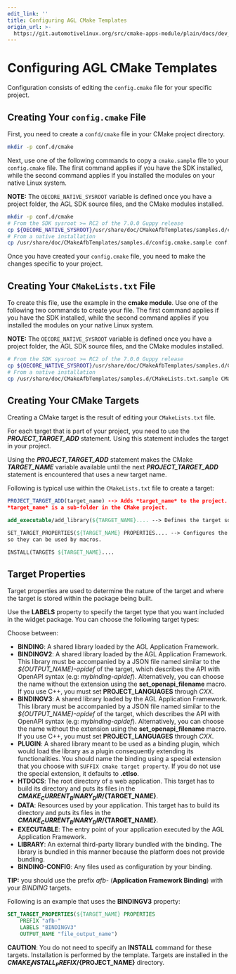 ```yaml
---
edit_link: ''
title: Configuring AGL CMake Templates
origin_url: >-
  https://git.automotivelinux.org/src/cmake-apps-module/plain/docs/dev_guide/configuring-cmake.md?h=master
---
```


<!-- WARNING: This file is generated by fetch_docs.js using /home/boron/Documents/AGL/docs-webtemplate/site/_data/tocs/devguides/master/cmake-apps-module-guides-devguides-book.yml -->

# Configuring AGL CMake Templates

Configuration consists of editing the `config.cmake` file for your
specific project.

## Creating Your `config.cmake` File

First, you need to create a `confd/cmake` file in your CMake project
directory.

```bash
mkdir -p conf.d/cmake
```

Next, use one of the following commands to copy a `cmake.sample` file to
your `config.cmake` file.
The first command applies if you have the SDK installed, while the
second command applies if you installed the modules on your native Linux system.

**NOTE:** The `OECORE_NATIVE_SYSROOT` variable is defined once you have
a project folder, the AGL SDK source files, and the CMake modules installed.

```bash
mkdir -p conf.d/cmake
# From the SDK sysroot >= RC2 of the 7.0.0 Guppy release
cp ${OECORE_NATIVE_SYSROOT}/usr/share/doc/CMakeAfbTemplates/samples.d/config.cmake.sample conf.d/cmake/config.cmake
# From a native installation
cp /usr/share/doc/CMakeAfbTemplates/samples.d/config.cmake.sample conf.d/cmake/config.cmake
```

Once you have created your `config.cmake` file, you need to make the changes
specific to your project.

## Creating Your `CMakeLists.txt` File

To create this file, use the example in the **cmake module**.
Use one of the following two commands to create your file.
The first command applies if you have the SDK installed, while the
second command applies if you installed the modules on your native Linux system.

**NOTE:** The `OECORE_NATIVE_SYSROOT` variable is defined once you have
a project folder, the AGL SDK source files, and the CMake modules installed.

```bash
# From the SDK sysroot >= RC2 of the 7.0.0 Guppy release
cp ${OECORE_NATIVE_SYSROOT}/usr/share/doc/CMakeAfbTemplates/samples.d/CMakeLists.txt.sample CMakeLists.txt
# From a native installation
cp /usr/share/doc/CMakeAfbTemplates/samples.d/CMakeLists.txt.sample CMakeLists.txt
```

## Creating Your CMake Targets

Creating a CMake target is the result of editing your `CMakeLists.txt` file.

For each target that is part of your project, you need to use the
***PROJECT_TARGET_ADD*** statement.
Using this statement includes the target in your project.

Using the ***PROJECT_TARGET_ADD*** statement makes the CMake ***TARGET_NAME***
variable available until the next ***PROJECT_TARGET_ADD*** statement is
encountered that uses a new target name.

Following is typical use within the `CMakeLists.txt` file to create a target:

```cmake
PROJECT_TARGET_ADD(target_name) --> Adds *target_name* to the project.
*target_name* is a sub-folder in the CMake project.

add_executable/add_library(${TARGET_NAME}.... --> Defines the target sources.

SET_TARGET_PROPERTIES(${TARGET_NAME} PROPERTIES.... --> Configures the target properties
so they can be used by macros.

INSTALL(TARGETS ${TARGET_NAME}....
```

## Target Properties

Target properties are used to determine the nature of the
target and where the target is stored within the package being built.

Use the **LABELS** property to specify the target type that you want
included in the widget package.
You can choose the following target types:

Choose between:

- **BINDING**: A shared library loaded by the AGL Application Framework.
- **BINDINGV2**: A shared library loaded by the AGL Application Framework.
  This library must be accompanied by a JSON file named similar to the
  *${OUTPUT_NAME}-apidef* of the target, which describes the API with OpenAPI
  syntax (e.g: *mybinding-apidef*).
  Alternatively, you can choose the name without the extension using the
  **set_openapi_filename** macro.
  If you use C++, you must set **PROJECT_LANGUAGES** through *CXX*.
- **BINDINGV3**: A shared library loaded by the AGL Application Framework.
  This library must be accompanied by a JSON file named similar to the
  *${OUTPUT_NAME}-apidef* of the target, which describes the API with OpenAPI
  syntax (e.g: *mybinding-apidef*).
  Alternatively, you can choose the name without the extension using the
  **set_openapi_filename** macro.
  If you use C++, you must set **PROJECT_LANGUAGES** through *CXX*.
- **PLUGIN**: A shared library meant to be used as a binding plugin, which
  would load the library as a plugin consequently extending its
  functionalities.
  You should name the binding using a special extension that you choose
  with `SUFFIX cmake target property`.
  If you do not use the special extension, it defaults to **.ctlso**.
- **HTDOCS**: The root directory of a web application.
  This target has to build its directory and puts its files in the
  **${CMAKE_CURRENT_BINARY_DIR}/${TARGET_NAME}**.
- **DATA**: Resources used by your application.
  This target has to build its directory and puts its files in the
  **${CMAKE_CURRENT_BINARY_DIR}/${TARGET_NAME}**.
- **EXECUTABLE**: The entry point of your application executed by the AGL
  Application Framework.
- **LIBRARY**: An external third-party library bundled with the binding.
  The library is bundled in this manner because the platform does not
  provide bundling.
- **BINDING-CONFIG**: Any files used as configuration by your binding.

**TIP:** you should use the prefix _afb-_ (**Application Framework Binding**)
with your *BINDING* targets.

Following is an example that uses the **BINDINGV3** property:

```cmake
SET_TARGET_PROPERTIES(${TARGET_NAME} PROPERTIES
	PREFIX "afb-"
	LABELS "BINDINGV3"
	OUTPUT_NAME "file_output_name")
```

**CAUTION**: You do not need to specify an **INSTALL** command for these
targets.
Installation is performed by the template.
Targets are installed in the **${CMAKE_INSTALL_PREFIX}/${PROJECT_NAME}**
directory.
